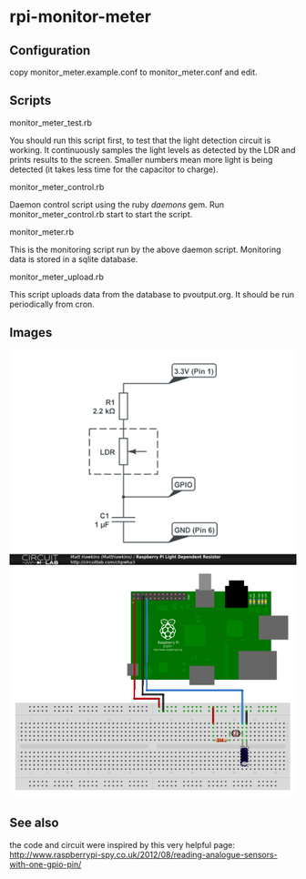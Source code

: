 
# rpi-monitor-meter

## Configuration

copy monitor_meter.example.conf to monitor_meter.conf and edit.

## Scripts

monitor_meter_test.rb

You should run this script first, to test that the light detection circuit is working.  It continuously samples the light levels as detected by the LDR and prints results to the screen.  Smaller numbers mean more light is being detected (it takes less time for the capacitor to charge).

monitor_meter_control.rb

Daemon control script using the ruby *daemons* gem.  Run monitor_meter_control.rb start to start the script.

monitor_meter.rb

This is the monitoring script run by the above daemon script.
Monitoring data is stored in a sqlite database.

monitor_meter_upload.rb

This script uploads data from the database to pvoutput.org. It should be run periodically from cron.

## Images

![Circuit](images/circuit.png)
![Circuit with breadboard](images/circuit_breadboard.png)

## See also

the code and circuit were inspired by this very helpful page:
http://www.raspberrypi-spy.co.uk/2012/08/reading-analogue-sensors-with-one-gpio-pin/
